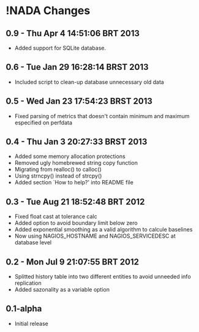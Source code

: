 !NADA Changes
=============

0.9 - Thu Apr  4 14:51:06 BRT 2013
----------------------------------

* Added support for SQLite database.

0.6 - Tue Jan 29 16:28:14 BRST 2013
----------------------------------
* Included script to clean-up database unnecessary old 
  data

0.5 - Wed Jan 23 17:54:23 BRST 2013
----------------------------------
* Fixed parsing of metrics that doesn't contain minimum
  and maximum especified on perfdata

0.4 - Thu Jan  3 20:27:33 BRST 2013
----------------------------------
* Added some memory allocation protections
* Removed ugly homebrewed string copy function
* Migrating from realloc() to calloc()
* Using strncpy() instead of strcpy()
* Added section `How to help?' into README file

0.3 - Tue Aug 21 18:52:48 BRT 2012
----------------------------------
* Fixed float cast at tolerance calc
* Added option to avoid boundary limit below zero
* Added exponential smoothing as a valid algorithm to calcule
  baselines
* Now using NAGIOS_HOSTNAME and NAGIOS_SERVICEDESC at database
  level

0.2 - Mon Jul  9 21:07:55 BRT 2012
----------------------------------
* Splitted history table into two different entities to avoid
  unneeded info replication
* Added sazonality as a variable option

0.1-alpha
---------
* Initial release
